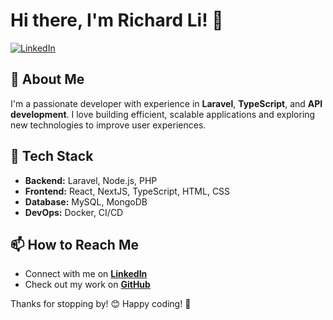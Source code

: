 # Hi there, I'm Richard Li! 👋

[![LinkedIn](https://img.shields.io/badge/LinkedIn-Richard%20Li-blue?style=flat-square&logo=linkedin)](https://www.linkedin.com/in/richardli14/)

## 🚀 About Me
I'm a passionate developer with experience in **Laravel**, **TypeScript**, and **API development**. I love building efficient, scalable applications and exploring new technologies to improve user experiences.

## 🔧 Tech Stack
- **Backend:** Laravel, Node.js, PHP  
- **Frontend:** React, NextJS, TypeScript, HTML, CSS  
- **Database:** MySQL, MongoDB  
- **DevOps:** Docker, CI/CD  

## 📫 How to Reach Me
- Connect with me on **[LinkedIn](https://www.linkedin.com/in/richardli14/)**  
- Check out my work on **[GitHub](https://github.com/dkyxhjj/)**  

Thanks for stopping by! 😊 Happy coding! 🚀  
